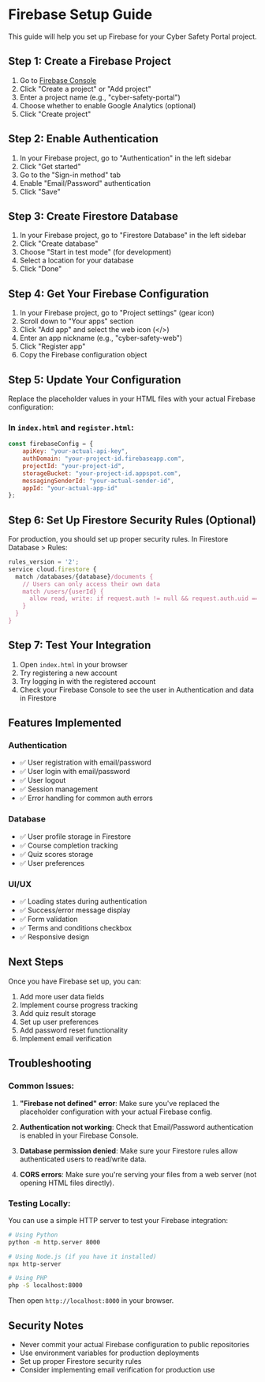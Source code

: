# Firebase Setup Guide

This guide will help you set up Firebase for your Cyber Safety Portal project.

## Step 1: Create a Firebase Project

1. Go to [Firebase Console](https://console.firebase.google.com/)
2. Click "Create a project" or "Add project"
3. Enter a project name (e.g., "cyber-safety-portal")
4. Choose whether to enable Google Analytics (optional)
5. Click "Create project"

## Step 2: Enable Authentication

1. In your Firebase project, go to "Authentication" in the left sidebar
2. Click "Get started"
3. Go to the "Sign-in method" tab
4. Enable "Email/Password" authentication
5. Click "Save"

## Step 3: Create Firestore Database

1. In your Firebase project, go to "Firestore Database" in the left sidebar
2. Click "Create database"
3. Choose "Start in test mode" (for development)
4. Select a location for your database
5. Click "Done"

## Step 4: Get Your Firebase Configuration

1. In your Firebase project, go to "Project settings" (gear icon)
2. Scroll down to "Your apps" section
3. Click "Add app" and select the web icon (</>)
4. Enter an app nickname (e.g., "cyber-safety-web")
5. Click "Register app"
6. Copy the Firebase configuration object

## Step 5: Update Your Configuration

Replace the placeholder values in your HTML files with your actual Firebase configuration:

### In `index.html` and `register.html`:
```javascript
const firebaseConfig = {
    apiKey: "your-actual-api-key",
    authDomain: "your-project-id.firebaseapp.com",
    projectId: "your-project-id",
    storageBucket: "your-project-id.appspot.com",
    messagingSenderId: "your-actual-sender-id",
    appId: "your-actual-app-id"
};
```

## Step 6: Set Up Firestore Security Rules (Optional)

For production, you should set up proper security rules. In Firestore Database > Rules:

```javascript
rules_version = '2';
service cloud.firestore {
  match /databases/{database}/documents {
    // Users can only access their own data
    match /users/{userId} {
      allow read, write: if request.auth != null && request.auth.uid == userId;
    }
  }
}
```

## Step 7: Test Your Integration

1. Open `index.html` in your browser
2. Try registering a new account
3. Try logging in with the registered account
4. Check your Firebase Console to see the user in Authentication and data in Firestore

## Features Implemented

### Authentication
- ✅ User registration with email/password
- ✅ User login with email/password
- ✅ User logout
- ✅ Session management
- ✅ Error handling for common auth errors

### Database
- ✅ User profile storage in Firestore
- ✅ Course completion tracking
- ✅ Quiz scores storage
- ✅ User preferences

### UI/UX
- ✅ Loading states during authentication
- ✅ Success/error message display
- ✅ Form validation
- ✅ Terms and conditions checkbox
- ✅ Responsive design

## Next Steps

Once you have Firebase set up, you can:

1. Add more user data fields
2. Implement course progress tracking
3. Add quiz result storage
4. Set up user preferences
5. Add password reset functionality
6. Implement email verification

## Troubleshooting

### Common Issues:

1. **"Firebase not defined" error**: Make sure you've replaced the placeholder configuration with your actual Firebase config.

2. **Authentication not working**: Check that Email/Password authentication is enabled in your Firebase Console.

3. **Database permission denied**: Make sure your Firestore rules allow authenticated users to read/write data.

4. **CORS errors**: Make sure you're serving your files from a web server (not opening HTML files directly).

### Testing Locally:

You can use a simple HTTP server to test your Firebase integration:

```bash
# Using Python
python -m http.server 8000

# Using Node.js (if you have it installed)
npx http-server

# Using PHP
php -S localhost:8000
```

Then open `http://localhost:8000` in your browser.

## Security Notes

- Never commit your actual Firebase configuration to public repositories
- Use environment variables for production deployments
- Set up proper Firestore security rules
- Consider implementing email verification for production use
